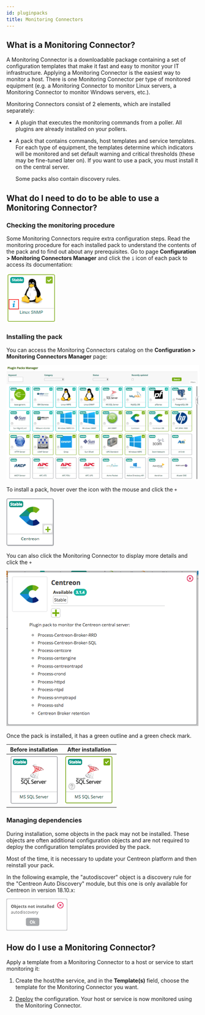 ```yaml
---
id: pluginpacks
title: Monitoring Connectors
---
```


## What is a Monitoring Connector?

A Monitoring Connector is a downloadable package containing a set of configuration
templates that make it fast and easy to monitor your IT infrastructure.
Applying a Monitoring Connector is the easiest way to monitor a host. There is one Monitoring Connector per type of monitored equipment (e.g. a Monitoring Connector to monitor Linux servers, a Monitoring Connector to monitor Windows servers, etc.).

Monitoring Connectors consist of 2 elements, which are installed separately:

- A plugin that executes the monitoring commands from a poller. All plugins are
already installed on your pollers.

- A pack that contains commands, host templates and service templates.
For each type of equipment,
 the templates determine which indicators will be
monitored and set default warning and critical thresholds (these may be
fine-tuned later on). If you want to use a pack, you must install it on the central server.

  Some packs also contain discovery rules.

## What do I need to do to be able to use a Monitoring Connector?

### Checking the monitoring procedure

Some Monitoring Connectors require extra configuration steps. Read the monitoring procedure for each installed pack
to understand the contents of the pack and to find out about any prerequisites. Go to page **Configuration > Monitoring Connectors Manager** and click the ``i`` icon of each pack to access its documentation:

![image](../assets/configuration/pluginpacks/doc.png)

### Installing the pack

You can access the Monitoring Connectors catalog on the **Configuration > Monitoring Connectors Manager** page:

![image](../assets/configuration/pluginpacks/pp_list.png)

To install a pack, hover over the icon with the mouse and click the ``+``

![image](../assets/configuration/pluginpacks/install_pp.png)

You can also click the Monitoring Connector to display more details and click the ``+``

![image](../assets/configuration/pluginpacks/install_pp_2.png)

Once the pack is installed, it has a green outline and a green check mark.

| **Before installation**                                          | **After installation**                                          |
| ---------------------------------------------------------------- | --------------------------------------------------------------- |
| ![image](../assets/configuration/pluginpacks/before_install.png) | ![image](../assets/configuration/pluginpacks/after_install.png) |

### Managing dependencies

During installation, some objects in the pack may not be installed. These objects are often additional configuration
objects and are not required to deploy the configuration templates provided by the pack.

Most of the time, it is necessary to update your Centreon platform and then reinstall your pack.

In the following example, the "autodiscover" object is a discovery rule for the "Centreon Auto Discovery" module, but
this one is only available for Centreon in version 18.10.x:

![image](../assets/configuration/pluginpacks/objects_not_installed.png)

## How do I use a Monitoring Connector?

Apply a template from a Monitoring Connector to a host or service to start monitoring it:

1. Create the host/the service, and in the **Template(s)** field, choose the template for the Monitoring Connector you want.

2. [Deploy](monitoring-servers/deploying-a-configuration.md) the configuration. Your host or service is now monitored using the Monitoring Connector.
